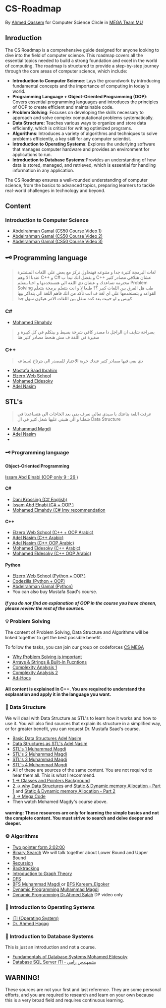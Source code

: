 # CS-Roadmap

By [Ahmed Qassem](#) for Computer Science Circle in [MEGA Team MU](https://www.facebook.com/megateam.mu18)

## Inroduction
The CS Roadmap is a comprehensive guide designed for anyone looking to dive into the field of computer science. This roadmap covers all the essential topics needed to build a strong foundation and excel in the world of computing. The roadmap is structured to provide a step-by-step journey through the core areas of computer science, which include:
<ul>
                    <li><b>Introduction to Computer Science</b>: Lays the groundwork by introducing fundamental concepts and the importance of computing in today's world.</li>
                    <li><b>Programming Language + Object-Oriented Programming (OOP)</b>: Covers essential programming languages and introduces the principles of OOP to create efficient and maintainable code.</li>
                    <li><b>Problem Solving</b>: Focuses on developing the skills necessary to approach and solve complex computational problems systematically.</li>
                    <li><b>Data Structure: </b>Teaches various ways to organize and store data efficiently, which is critical for writing optimized programs.</li>
                    <li><b>Algorithms</b>: Introduces a variety of algorithms and techniques to solve problems efficiently, a key skill for any computer scientist.</li>
                    <li><b>Introduction to Operating Systems</b>: Explores the underlying software that manages computer hardware and provides an environment for applications to run.</li>
                    <li><b>Introduction to Database Systems:</b>Provides an understanding of how data is stored, managed, and retrieved, which is essential for handling information in any application.

</li>
</ul>

The CS Roadmap ensures a well-rounded understanding of computer science, from the basics to advanced topics, preparing learners to tackle real-world challenges in technology and beyond.
## Content

### Introduction to Computer Science

- [Abdelrahman Gamal (CS50 Course Video 1)](https://youtu.be/baLMODtYFog?si=wOBuHGIxcVfoDaXD)
- [Abdelrahman Gamal (CS50 Course Video 2)](https://youtu.be/o0jttG2c49M?si=YreL6IMTfgyBxqlx)
- [Abdelrahman Gamal (CS50 Course Video 3)](https://youtu.be/IYEkbGhabfk?si=qZn8f7Ox4z5Z6dop)
                   
## 🗝 Programming language 
> لغات البرمجة كتيرة جدا و متنوعه فهنحاول نركز مع بعض علي اللغات المنتشرة عندنا الا وهم C++ و C# و بفضل انك تبدأ ب C++ عشان هتلاقي مصادر كتير محترمة تساعدك و عشان دي اللغة الي هنستخدمها و احنا بنتعلم Problem Solving
> طب هل الفرق بين اللغات كبير ؟؟ طبعا لا و انت بتتعلم برمجة بتتعلم القواعد و بتستخدمها علي اي لغة ف انت تأكد من انك فاهم اللغة الي بتذاكر بيها كويس و لو حبيت بعد كده تتنقل بين اللغات الامر هيكون سهل جدا

### C#

- [Mohamed Elmahdy](https://www.youtube.com/playlist?list=PLsV97AQt78NT0H8J71qe7edwRpAirfqOI)
> بصراحة شايف ان الراجل دا مصدر كافي شرحة بسيط و بيتكلم في كل كبيرة و صغيرة في اللغة ف مش هنحط مصادر كتير هنا
### C++
> دي بقي فيها مصادر كتير عندك حرية الاختيار للمصدر الي بترتاح لسماعه
- [Mostafa Saad Ibrahim](https://www.youtube.com/playlist?list=PLPt2dINI2MIbwnEoeHZnUHeUHjTd8x4F3)
- [Elzero Web School ](https://www.youtube.com/playlist?list=PLDoPjvoNmBAwy-rS6WKudwVeb_x63EzgS)
- [Mohamed Eldesoky](https://www.youtube.com/playlist?list=PLJzrJ6NUlRb8e5o0jGe8yHYGy2Mu17Eeg)
- [Adel Nasim ](https://www.youtube.com/playlist?list=PLCInYL3l2AajFAiw4s1U4QbGszcQ-rAb3)

## STL's
> عرفت اللغة بتاعتك يا سيدي تعالي نعرف بقي بعد الحاجات الي هتساعدنا في شغلنا و الي هنبني عليها شغل كتير في ال Data Structure

- [Muhammad Magdi](https://www.youtube.com/playlist?list=PLw2JSXGww1OS2iElMxLGO2TiG88Ggy1rv)
- [Adel Nasim](https://www.youtube.com/playlist?list=PLCInYL3l2AajqOUW_2SwjWeMwf4vL4RSp)
- 
### 🗝 Programming language
#### Object-Oriented Programming
 [Issam Abd Elnabi (OOP only 9 : 26 )](https://www.youtube.com/playlist?list=PL4n1Qos4Tb6SWPbJNpiznp-Ok4A8J_23l)
#### C#

- [Dani Krossing (C# English)](https://www.youtube.com/playlist?list=PL0eyrZgxdwhxD9HhtpuZV22KxEJAZ55X-)
- [Issam Abd Elnabi (C# + OOP )](https://www.youtube.com/playlist?list=PL4n1Qos4Tb6SWPbJNpiznp-Ok4A8J_23l)
- [Mohamed Elmahdy (C# )my recommendation](https://www.youtube.com/playlist?list=PLsV97AQt78NT0H8J71qe7edwRpAirfqOI)

#### C++

- [Elzero Web School (C++ + OOP Arabic)](https://www.youtube.com/playlist?list=PLDoPjvoNmBAwy-rS6WKudwVeb_x63EzgS)
- [Adel Nasim (C++ Arabic)](https://www.youtube.com/playlist?list=PLCInYL3l2AajFAiw4s1U4QbGszcQ-rAb3)
- [Adel Nasim (C++ OOP Arabic)](https://www.youtube.com/watch?v=YMXUxKDziaA&list=PLCInYL3l2Aaiq1oLvi9TlWtArJyAuCVow)
- [Mohamed Eldesoky (C++ Arabic)](https://www.youtube.com/playlist?list=PLJzrJ6NUlRb8e5o0jGe8yHYGy2Mu17Eeg)
- [Mohamed Eldesoky (C++ OOP Arabic)](https://www.youtube.com/playlist?list=PL1DUmTEdeA6KLEvIO0NyrkT91BVle8BOU)

#### Python

- [Elzero Web School (Python + OOP )](https://www.youtube.com/playlist?list=PLDoPjvoNmBAyE_gei5d18qkfIe-Z8mocs)
- [Codezilla (Python + OOP)](https://www.youtube.com/playlist?list=PLuXY3ddo_8nzrO74UeZQVZOb5-wIS6krJ)
- [Abdelrahman Gamal (Python)](https://www.youtube.com/playlist?list=PLknwEmKsW8OsG8dnisr_-2WGyx7lpgGEE)
- You can also buy Mustafa Saad's course.

##### If you do not find an explanation of OOP in the course you have chosen, please review the rest of the sources.


### 💡 Problem Solving

The content of Problem Solving, Data Structure and Algorithms will be linked together to get the best possible benefit.

To follow the tasks, you can join our group on codeforces [CS MEGA](https://codeforces.com/group/sfFl7whzkP/contests)

- [Why Problem Solving is important](https://www.youtube.com/watch?v=ipKtf75mTt8)
- [Arrays & Strings & Built-In Fucntions](https://www.youtube.com/watch?v=5WSO-jcLpCM)
- [Complexity Analysis 1](https://www.youtube.com/watch?v=wEbdQeVwLlo&list=PLw2JSXGww1ORU9v3h8jBS_bNz-ngSW2wk)
- [Complexity Analysis 2](https://www.youtube.com/watch?v=o5zf5oVHtn0&list=PLw2JSXGww1ORU9v3h8jBS_bNz-ngSW2wk&index=2) 
- [Ad-Hocs](https://www.youtube.com/watch?v=us7rcbGxq0g&t=9s)

#### All content is explained in C++. You are required to understand the explanation and apply it in the language you want.


### 🏯 Data Structure

We will deal with Data Structure as STL's to learn how it works and how to use it. You will also find sources that explain its structure in a simplified way, or for greater benefit, you can request Dr. Mustafa Saad's course.
- [Basic Data Structures Adel Nasim](https://www.youtube.com/playlist?list=PLCInYL3l2AajqOUW_2SwjWeMwf4vL4RSp)
- [Data Structures as STL's Adel Nasim](https://www.youtube.com/playlist?list=PLCInYL3l2AainAE4Xq2kdNGDfG0bys2xp)
- [STL's 1 Muhammad Magdi](https://www.youtube.com/watch?v=Uh2hnrjO26o)
- [STL's 2 Muhammad Magdi](https://www.youtube.com/watch?v=JdP77eojCpU)
- [STL's 3 Muhammad Magdi](https://www.youtube.com/watch?v=u6WuKiOfLJo)
- [STL's 4 Muhammad Magdi](https://www.youtube.com/watch?v=3sqOmhtH5SA)
- All of these are sources of the same content. You are not required to hear them all.
  This is what I recommend.
- [1 -> Classes and Pointers Background](https://www.youtube.com/watch?v=zaGyD_BY8XQ)
- [2 -> why Data Structures](https://www.youtube.com/watch?v=jGP19W5IObA&list=PL1DUmTEdeA6JlommmGP5wicYLxX5PVCQt&index=1) and [Static & Dynamic memory Allocation - Part 1](https://www.youtube.com/watch?v=OlY_Fwfyk6s&list=PL1DUmTEdeA6JlommmGP5wicYLxX5PVCQt&index=2) and [Static & Dynamic memory Allocation - Part 2](https://www.youtube.com/watch?v=XxniWLQEMMo&list=PL1DUmTEdeA6JlommmGP5wicYLxX5PVCQt&index=3)
- [3 -> Mega Code ](https://www.youtube.com/playlist?list=PLsGJzJ8SQXTcsXRVviurGei0lf_t_I4D8)
- Then watch Mohamed Magdy's course above.
#### warning: These resources are only for learning the simple basics and not the complete content. You must strive to search and delve deeper and deeper.


### ⚙ Algorithms

- [Two pointer form 2:02:00](https://www.youtube.com/watch?v=gOK0JyiEkWI)
- [Binary Search](https://www.youtube.com/watch?v=kleyhFIsU5E) We will talk together about Lower Bound and Upper Bound
- [Recursion](https://www.youtube.com/watch?v=BBENTqZTjzc&list=PLw2JSXGww1ORU9v3h8jBS_bNz-ngSW2wk&index=15)
- [Backtracking](https://www.youtube.com/watch?v=B_dar92mGwQ&list=PLw2JSXGww1ORU9v3h8jBS_bNz-ngSW2wk&index=16)
- [Introduction to Graph Theory](https://www.youtube.com/watch?v=pU5PDOmM1cw&list=PLw2JSXGww1ORU9v3h8jBS_bNz-ngSW2wk&index=17)
- [DFS](https://www.youtube.com/watch?v=8SaE3XfwJZg&list=PLw2JSXGww1ORU9v3h8jBS_bNz-ngSW2wk&index=18)
- [BFS Muhammad Magdi ](https://www.youtube.com/watch?v=iJOB2lo39n0&list=PLw2JSXGww1ORU9v3h8jBS_bNz-ngSW2wk&index=19) or [BFS Kareem_Elgoker](https://www.youtube.com/watch?v=AuGNPvbfy4A&list=PL06TMXRpUI1QA6NX5k3iENWE10D4EuxKq&index=8)
- [Dynamic Programming  Muhammad Magdi](https://www.youtube.com/playlist?list=PLw2JSXGww1OTDeAuckWXLaKUDFkAoOJzS)
- [Dynamic Programming  Dr.Ahmed Salah](https://www.youtube.com/playlist?list=PLUv-Cu7BZFSV_yDCMuLGlGMazIA80QOuP) DP video only


### 📀 Introduction to Operating Systems
- [ITI (Operating System)](https://www.youtube.com/playlist?list=PLSGEGD0dbMKoigQWgVJ_UoUJUGQPCHXKV)
- [Dr. Ahmed Hagag](https://www.youtube.com/playlist?list=PLxIvc-MGOs6ib0oK1z9C46DeKd9rRcSMY)


### 💾 Introduction to Database Systems
This is just an introduction and not a course.

- [Fundamentals of Database Systems Mohamed Eldesoky](https://www.youtube.com/playlist?list=PL37D52B7714788190)
- [Database SQL Server ITI - بشمهندس رامي](https://www.youtube.com/playlist?list=PLoRh0POuk1Rw-BZU-DPI6cA_c5W9_2uF_)


## WARNING!
These sources are not your first and last reference. They are some personal efforts, and you are required to research and learn on your own because this is a very broad field and requires continuous learning.


